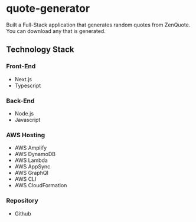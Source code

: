 # quote-generator

Built a Full-Stack application that generates random quotes from ZenQuote. 
You can download any that is generated.


## Technology Stack

### Front-End
- Next.js
- Typescript

### Back-End
- Node.js
- Javascript

### AWS Hosting
- AWS Amplify
- AWS DynamoDB
- AWS Lambda
- AWS AppSync
- AWS GraphQl
- AWS CLI
- AWS CloudFormation

### Repository
- Github

